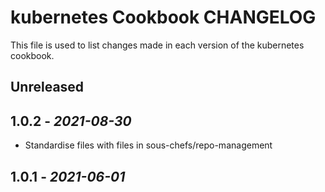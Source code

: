 # kubernetes Cookbook CHANGELOG

This file is used to list changes made in each version of the kubernetes cookbook.

## Unreleased

## 1.0.2 - *2021-08-30*

- Standardise files with files in sous-chefs/repo-management

## 1.0.1 - *2021-06-01*
